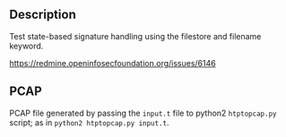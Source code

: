 ## Description
Test state-based signature handling using the filestore and filename keyword.

https://redmine.openinfosecfoundation.org/issues/6146

## PCAP
PCAP file generated by passing the `input.t` file to python2 `htptopcap.py` script; as in `python2 htptopcap.py input.t`.